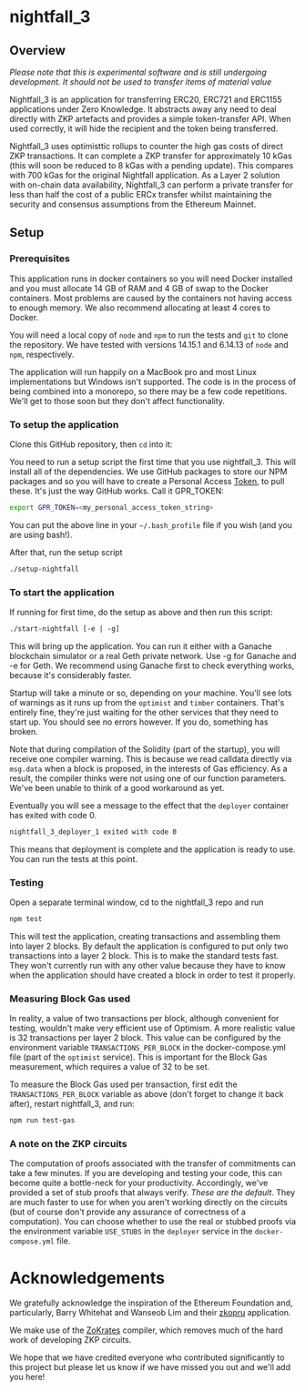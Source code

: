 # nightfall_3

## Overview

*Please note that this is experimental software and is still undergoing development.  It should not be used to transfer items of material value*

Nightfall_3 is an application for transferring ERC20, ERC721 and ERC1155 applications under Zero Knowledge.  It abstracts away any need to deal directly with ZKP artefacts and provides a simple token-transfer API.  When used correctly, it will hide the recipient and the token being transferred.

Nightfall_3 uses optimisttic rollups to counter the high gas costs of direct ZKP transactions. It can complete a ZKP transfer for approximately 10 kGas (this will soon be reduced to 8 kGas with a pending update).  This compares with 700 kGas for the original Nightfall application. As a Layer 2 solution with on-chain data availability, Nightfall_3 can perform a  private transfer for less than half the cost of a public ERCx transfer whilst maintaining the security and consensus assumptions from the Ethereum Mainnet.

## Setup

### Prerequisites

This application runs in docker containers so you will need Docker installed and you must allocate 14 GB of RAM and 4 GB of swap to the Docker containers.  Most problems are caused by the containers not having access to enough memory.  We also recommend allocating at least 4 cores to Docker.

You will need a local copy of `node` and `npm` to run the tests and `git` to clone the repository.  We have tested with versions 14.15.1 and 6.14.13 of `node` and `npm`, respectively.

The application will run happily on a MacBook pro and most Linux implementations but Windows isn't supported. The code is in the process of being combined into a monorepo, so there may be a few code repetitions.  We'll get to those soon but they don't affect functionality.

### To setup the application

Clone this GitHub repository, then `cd` into it:

You need to run a setup script the first time that you use nightfall_3.  This will install all of the dependencies. We use GitHub packages to store our NPM packages and so you will have to create a Personal Access [Token](https://docs.github.com/en/github/authenticating-to-github/creating-a-personal-access-token), to pull these. It's just the way GitHub works. Call it GPR_TOKEN:

```sh
export GPR_TOKEN=<my_personal_access_token_string>
```
You can put the above line in your `~/.bash_profile` file if you wish (and you are using bash!).

After that, run the setup script
```sh
./setup-nightfall
```

### To start the application

If running for first time, do the setup as above and then run this script:
```sh
./start-nightfall [-e | -g]
```
This will bring up the application.  You can run it either with a Ganache blockchain simulator or a real Geth private network.  Use -g for Ganache and -e for Geth.  We recommend using Ganache first to check everything works, because it's considerably faster. 

Startup will take a minute or so, depending on your machine. You'll see lots of warnings as it runs up from the `optimist` and `timber` containers.  That's entirely fine, they're just waiting for the other services that they need to start up. You should see no errors however.  If you do, something has broken.

Note that during compilation of the Solidity (part of the startup), you will receive one compiler warning.  This is because we read calldata directly via `msg.data` when a block is proposed, in the interests of Gas efficiency. As a result, the compiler thinks were not using one of our function parameters.  We've been unable to think of a good workaround as yet.

Eventually you will see a message to the effect that the `deployer` container has exited with code 0.  
```sh
nightfall_3_deployer_1 exited with code 0
```
This means that deployment is complete and the application is ready to use.  You can run the tests at this point.

### Testing

Open a separate terminal window, cd to the nightfall_3 repo and run
```sh
npm test
```
This will test the application, creating transactions and assembling them into layer 2 blocks.  By default the application is configured to put only two transactions into a layer 2 block.  This is to make the standard tests fast.  They won't currently run with any other value because they have to know when the application should have created a block in order to test it properly.  

### Measuring Block Gas used

In reality, a value of two transactions per block, although convenient for testing, wouldn't make very efficient use of Optimism.  A more realistic value is 32 transactions per layer 2 block. This value can be configured by the environment variable `TRANSACTIONS_PER_BLOCK` in the docker-compose.yml file (part of the `optimist` service). This is important for the Block Gas measurement, which requires a value of 32 to be set.

To measure the Block Gas used per transaction, first edit the `TRANSACTIONS_PER_BLOCK` variable as above (don't forget to change it back after), restart nightfall_3, and run:
```sh
npm run test-gas
```

### A note on the ZKP circuits

The computation of proofs associated with the transfer of commitments can take a few minutes.  If you are developing and testing your code, this can become quite a bottle-neck for your productivity. Accordingly, we've provided a set of stub proofs that always verify. *These are the default*.  They are much faster to use for when you aren't working directly on the circuits (but of course don't provide any assurance of correctness of a computation).  You can choose whether to use the real or stubbed proofs via the environment variable `USE_STUBS` in the `deployer` service in the `docker-compose.yml` file.


# Acknowledgements

We gratefully acknowledge the inspiration of the Ethereum Foundation and, particularly, Barry Whitehat and Wanseob Lim and their [zkopru](https://ethresear.ch/t/zkopru-zk-optimistic-rollup-for-private-transactions/7717) application.

We make use of the [ZoKrates](https://zokrates.github.io/) compiler, which removes much of the hard work of developing ZKP circuits.

We hope that we have credited everyone who contributed significantly to this project but please let us know if we have missed you out and we'll add you here!
